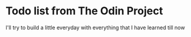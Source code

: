 # Todo list from The Odin Project

I'll try to build a little everyday with everything that I have learned till now
